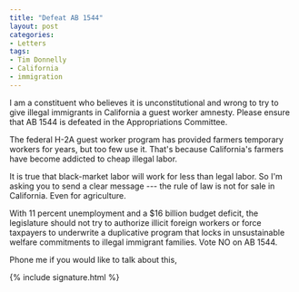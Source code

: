 ```yaml
---
title: "Defeat AB 1544"
layout: post
categories:
- Letters
tags:
- Tim Donnelly
- California
- immigration
---
```


I am a constituent who believes it is unconstitutional and wrong to try to give illegal immigrants in California a guest worker amnesty. Please ensure that AB 1544 is defeated in the Appropriations Committee.

The federal H-2A guest worker program has provided farmers temporary workers for years, but too few use it. That's because California's farmers have become addicted to cheap illegal labor.

It is true that black-market labor will work for less than legal labor. So I'm asking you to send a clear message --- the rule of law is not for sale in California. Even for agriculture.

With 11 percent unemployment and a $16 billion budget deficit, the legislature should not try to authorize illicit foreign workers or force taxpayers to underwrite a duplicative program that locks in unsustainable welfare commitments to illegal immigrant families. Vote NO on AB 1544.

Phone me if you would like to talk about this,

{% include signature.html %}
